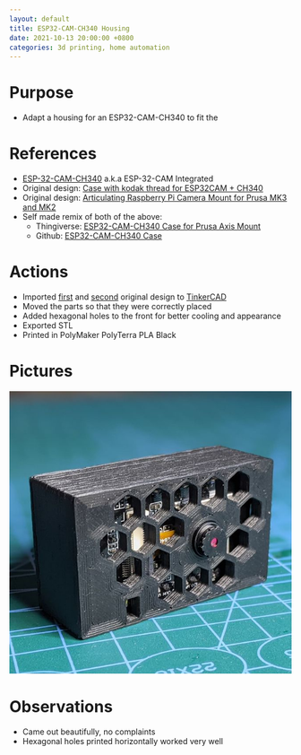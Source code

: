 ```yaml
---
layout: default
title: ESP32-CAM-CH340 Housing
date: 2021-10-13 20:00:00 +0800
categories: 3d printing, home automation
---
```


# Purpose
- Adapt a housing for an ESP32-CAM-CH340 to fit the 

# References
- [ESP-32-CAM-CH340](https://www.amazon.com.au/ESP32-CAM-CH340-Integrated-Bluetooth-Development-Download/dp/B09C3TTXTY) a.k.a ESP-32-CAM Integrated
- Original design: [Case with kodak thread for ESP32CAM + CH340](https://www.thingiverse.com/thing:4839587)
- Original design: [Articulating Raspberry Pi Camera Mount for Prusa MK3 and MK2](https://www.prusaprinters.org/prints/3407-articulating-raspberry-pi-camera-mount-for-prusa-m)
- Self made remix of both of the above:
  - Thingiverse: [ESP32-CAM-CH340 Case for Prusa Axis Mount](https://www.thingiverse.com/thing:5090353)
  - Github: [ESP32-CAM-CH340 Case](/asset/stl/2021-10-13-esp32-cam-ch340-housing.stl)

# Actions
- Imported [first](https://www.thingiverse.com/thing:4839587) and [second](https://www.prusaprinters.org/prints/3407-articulating-raspberry-pi-camera-mount-for-prusa-m) original design to [TinkerCAD](tinkercad.com)
- Moved the parts so that they were correctly placed
- Added hexagonal holes to the front for better cooling and appearance
- Exported STL
- Printed in PolyMaker PolyTerra PLA Black

# Pictures
![esp32-cam-ch340-housing](/assets/img/2021-10-13-esp32-cam-ch340-housing.jpg)

# Observations
- Came out beautifully, no complaints
- Hexagonal holes printed horizontally worked very well